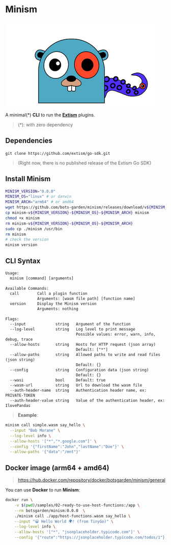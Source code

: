 # Minism

![Minism Gopher](minism.gopher.png "Minism Gopher")

A minimal(*) **CLI** to run the **[Extism](https://extism.org/)** plugins.

> (*): with zero dependency

## Dependencies

`git clone https://github.com/extism/go-sdk.git` 
>(Right now, there is no published release of the Extism Go SDK)

## Install Minism

```bash
MINISM_VERSION="0.0.0"
MINISM_OS="linux" # or darwin
MINISM_ARCH="arm64" # or amd64
wget https://github.com/bots-garden/minism/releases/download/v${MINISM_VERSION}/minism-v${MINISM_VERSION}-${MINISM_OS}-${MINISM_ARCH}
cp minism-v${MINISM_VERSION}-${MINISM_OS}-${MINISM_ARCH} minism
chmod +x minism
rm minism-v${MINISM_VERSION}-${MINISM_OS}-${MINISM_ARCH}
sudo cp ./minism /usr/bin
rm minism
# check the version
minism version
```

## CLI Syntax

```text
Usage:
  minism [command] [arguments]

Available Commands:
  call        Call a plugin function
              Arguments: [wasm file path] [function name]
  version     Display the Minism version
              Arguments: nothing

Flags:
  --input             string   Argument of the function
  --log-level         string   Log level to print message
                               Possible values: error, warn, info, debug, trace
  --allow-hosts       string   Hosts for HTTP request (json array) 
                               Default: ["*"]
  --allow-paths       string   Allowed paths to write and read files (json string) 
                               Default: {}
  --config            string   Configuration data (json string)
                               Default: {}
  --wasi              bool     Default: true
  --wasm-url          string   Url to download the wasm file
  --auth-header-name  string   Authentication header name, ex: PRIVATE-TOKEN
  --auth-header-value string   Value of the authentication header, ex: IlovePandas  
```


> **Example**:
```bash
minism call simple.wasm say_hello \
  --input "Bob Morane" \
  --log-level info \
  --allow-hosts '["*","*.google.com"]' \
  --config '{"firstName":"John","lastName":"Doe"}' \
  --allow-paths '{"data":"/mnt"}'
```

## Docker image (arm64 + amd64)

> https://hub.docker.com/repository/docker/botsgarden/minism/general

You can use **Docker** to run **Minism**:

```bash
docker run \
    -v $(pwd)/samples/02-ready-to-use-host-functions:/app \
    --rm botsgarden/minism:0.0.0  \
    ./minism call ./app/host-functions.wasm say_hello \
    --input "😀 Hello World 🌍! (from TinyGo)" \
    --log-level info \
    --allow-hosts '["*", "jsonplaceholder.typicode.com"]' \
    --config '{"route":"https://jsonplaceholder.typicode.com/todos/1"}'
```
